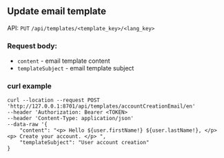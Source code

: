 ## Update email template
API: `PUT` `/api/templates/<template_key>/<lang_key>`
### Request body:
* `content` - email template content
* `templateSubject` - email template subject
### curl example
```
curl --location --request POST 'http://127.0.0.1:8701/api/templates/accountCreationEmail/en' 
--header 'Authorization: Bearer <TOKEN>
--header 'Content-Type: application/json' 
--data-raw '{
    "content": "<p> Hello ${user.firstName!} ${user.lastName!}, </p> <p> Create your account. </p> ",
    "templateSubject": "User account creation"
}
```

